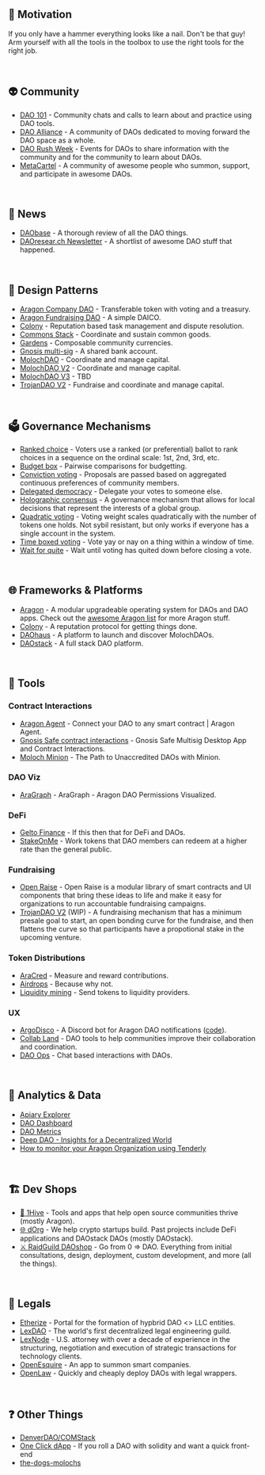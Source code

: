 ## 🔨 Motivation 

If you only have a hammer everything looks like a nail. Don't be that guy! Arm yourself with all the tools in the toolbox to use the right tools for the right job. 

<br>

## 👽 Community 
- [DAO 101](https://t.me/te101stuff) - Community chats and calls to learn about and practice using DAO tools.
- [DAO Alliance](https://t.me/AllianceDAO) - A community of DAOs dedicated to moving forward the DAO space as a whole.
- [DAO Rush Week](https://daorushweek.com/) - Events for DAOs to share information with the community and for the community to learn about DAOs.
- [MetaCartel](https://www.metacartel.org/) - A community of awesome people who summon, support, and participate in awesome DAOs.

<br>

## 📰 News
- [DAObase](https://daobase.org/) - A thorough review of all the DAO things.
- [DAOresear.ch Newsletter](https://daoresearch.substack.com/) - A shortlist of awesome DAO stuff that happened.

<br>

## 📜 Design Patterns
- [Aragon Company DAO]() - Transferable token with voting and a treasury.
- [Aragon Fundraising DAO]() - A simple DAICO.
- [Colony](https://colony.io/dev/docs/colonynetwork/intro-welcome) - Reputation based task management and dispute resolution.
- [Commons Stack]() - Coordinate and sustain common goods.
- [Gardens]() - Composable community currencies.
- [Gnosis multi-sig]() - A shared bank account.
- [MolochDAO]() - Coordinate and manage capital.  
- [MolochDAO V2]() - Coordinate and manage capital.
- [MolochDAO V3]() - TBD
- [TrojanDAO V2]() - Fundraise and coordinate and manage capital.

<br>

## 🗳️ Governance Mechanisms 
- [Ranked choice](https://en.wikipedia.org/wiki/Ranked_voting) - Voters use a ranked (or preferential) ballot to rank choices in a sequence on the ordinal scale: 1st, 2nd, 3rd, etc.
- [Budget box](https://blog.colony.io/introducing-budgetbox/) - Pairwise comparisons for budgetting.
- [Conviction voting](https://medium.com/giveth/conviction-voting-a-novel-continuous-decision-making-alternative-to-governance-aa746cfb9475) - Proposals are passed based on aggregated continuous preferences of community members.
- [Delegated democracy]() - Delegate your votes to someone else.
- [Holographic consensus](https://medium.com/daostack/holographic-consensus-part-2-4fd461e8dcde) - A governance mechanism that allows for local decisions that represent the interests of a global group.
- [Quadratic voting](https://en.wikipedia.org/wiki/Quadratic_voting) - Voting weight scales quadratically with the number of tokens one holds. Not sybil resistant, but only works if everyone has a single account in the system.
- [Time boxed voting]() - Vote yay or nay on a thing within a window of time.
- [Wait for quite](https://medium.com/@dominic_w/using-wait-for-quiet-voting-in-the-dao-12ecd9d9ccc3) - Wait until voting has quited down before closing a vote.

<br>

## 🌐 Frameworks & Platforms
- [Aragon](https://aragon.org/) - A modular upgradeable operating system for DAOs and DAO apps. Check out the [awesome Aragon list](https://github.com/AraStuff/awesome-aragon) for more Aragon stuff.
- [Colony](https://colony.io/) - A reputation protocol for getting things done.
- [DAOhaus](https://daohaus.club/) - A platform to launch and discover MolochDAOs.
- [DAOstack](https://daostack.io/) - A full stack DAO platform.

<br>

## 🧰 Tools

### Contract Interactions
- [Aragon Agent](https://aragon.org/agent) - Connect your DAO to any smart contract | Aragon Agent.
- [Gnosis Safe contract interactions](https://blog.gnosis.pm/gnosis-safe-multisig-desktop-app-and-contract-interactions-6f8b92c3275b) - Gnosis Safe Multisig Desktop App and Contract Interactions.
- [Moloch Minion](https://medium.com/@thelaoofficial/the-path-to-unaccredited-daos-with-minion-8113213f7195) - The Path to Unaccredited DAOs with Minion.

### DAO Viz
- [AraGraph](https://diligence.consensys.net/blog/2019/11/aragraph-dao-permissions-visualized/) - AraGraph - Aragon DAO Permissions Visualized.

### DeFi
- [Gelto Finance](https://play.gelato.finance/) - If this then that for DeFi and DAOs.
- [StakeOnMe](https://stakeonme.com/Tokenize) - Work tokens that DAO members can redeem at a higher rate than the general public.

### Fundraising
- [Open Raise](https://github.com/dOrgTech/OpenRaise) - Open Raise is a modular library of smart contracts and UI components that bring these ideas to life and make it easy for organizations to run accountable fundraising campaigns.
- [TrojanDAO V2](https://docs.google.com/document/d/1mnUcjCKE-j4B9qraH2RkC8sEnUNw6Y2t4yF33XMRsU8/edit) (WIP) - A fundraising mechanism that has a minimum presale goal to start, an open bonding curve for the fundraise, and then flattens the curve so that participants have a propotional stake in the upcoming venture.

### Token Distributions
- [AraCred](github.com/aracred/) - Measure and reward contributions.
- [Airdrops]() - Because why not.
- [Liquidity mining](TBD) - Send tokens to liquidity providers.

### UX
- [ArgoDisco](https://eth.taxi/blog/dao_notifications) - A Discord bot for Aragon DAO notifications ([code](https://github.com/acolytec3/ArgoDisco)).
- [Collab Land](https://collab.land/) - DAO tools to help communities improve their collaboration and coordination.
- [DAO Ops](https://medium.com/abridged-io/summoning-the-spirit-of-dao-ops-5928ee26b9d5) - Chat based interactions with DAOs.

<br>

## 🔬 Analytics & Data
- [Apiary Explorer](https://apiary.1hive.org/orgs)
- [DAO Dashboard](https://mydaodashboard.com/)
- [DAO Metrics](https://daometrics.com/)
- [Deep DAO - Insights for a Decentralized World](http://deepdao.world/#/app/dashboard)
- [How to monitor your Aragon Organization using Tenderly](https://blog.tenderly.dev/how-to-monitor-your-aragon-organization-using-tenderly/)

<br>

## 🏗 Dev Shops
- [🐝 1Hive](https://1hive.org/) - Tools and apps that help open source communities thrive (mostly Aragon). 
- [🌐 dOrg](https://dorg.tech/) - We help crypto startups build. Past projects include DeFi applications and DAOstack DAOs (mostly DAOstack).
- [⚔️ RaidGuild DAOshop](https://raidguild.org/) - Go from 0 => DAO. Everything from initial consultations, design, deployment, custom development, and more (all the things).  

<br>

## 💼 Legals 
- [Etherize](https://etherize.io/) - Portal for the formation of hypbrid DAO <> LLC entities.
- [LexDAO](https://lexdao.org/) - The world's first decentralized legal engineering guild. 
- [LexNode](https://www.dealninja.law/) - U.S. attorney with over a decade of experience in the structuring, negotiation and execution of strategic transactions for technology clients.
- [OpenEsquire](https://smartco.xyz/) - An app to summon smart companies.
- [OpenLaw](https://dao.openlaw.io/) - Quickly and cheaply deploy DAOs with legal wrappers.

<br>

## ❓ Other Things
- [DenverDAO/COMStack](https://github.com/DenverDAO/COMStack)
- [One Click dApp](https://oneclickdapp.com/) - If you roll a DAO with solidity and want a quick front-end
- [the-dogs-molochs](https://the-dogs-molochs.web.app/)

<br>
